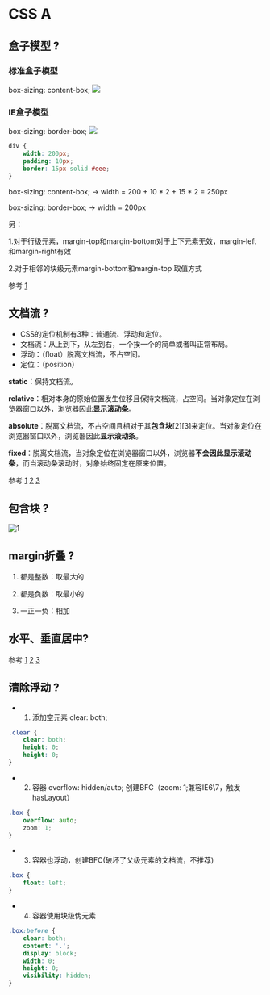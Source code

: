 # CSS A

## 盒子模型 ?

### 标准盒子模型
box-sizing: content-box;
![](http://p8rbt50i2.bkt.clouddn.com/WechatIMG5.jpeg)
### IE盒子模型
box-sizing: border-box;
![](http://p8rbt50i2.bkt.clouddn.com/WechatIMG6.jpeg)

```css
div {
    width: 200px;
    padding: 10px;
    border: 15px solid #eee;
}
```
box-sizing: content-box; -> width = 200 + 10 * 2 + 15 * 2 = 250px

box-sizing: border-box; -> width = 200px

另： 

1.对于行级元素，margin-top和margin-bottom对于上下元素无效，margin-left和margin-right有效

2.对于相邻的块级元素margin-bottom和margin-top 取值方式
 
参考 [1](https://blog.csdn.net/lxcao/article/details/52620453)

## 文档流 ?

-  CSS的定位机制有3种：普通流、浮动和定位。
-  文档流：从上到下，从左到右，一个挨一个的简单或者叫正常布局。
-  浮动：（float）脱离文档流，不占空间。
-  定位：（position） 

**static**：保持文档流。 

**relative**：相对本身的原始位置发生位移且保持文档流，占空间。当对象定位在浏览器窗口以外，浏览器因此**显示滚动条**。

**absolute**：脱离文档流，不占空间且相对于其**包含块**[2][3]来定位。当对象定位在浏览器窗口以外，浏览器因此**显示滚动条**。

**fixed**：脱离文档流，当对象定位在浏览器窗口以外，浏览器**不会因此显示滚动条**，而当滚动条滚动时，对象始终固定在原来位置。

参考 
[1](https://www.jianshu.com/p/be2ec907c36f) 
[2](https://www.jianshu.com/p/ac7771ea1e9e)
[3](https://www.jianshu.com/p/74c7d9c6f721)

## 包含块 ?
![1](https://upload-images.jianshu.io/upload_images/7897087-caaac90e45744798.jpg?imageMogr2/auto-orient/strip%7CimageView2/2/w/720/format/webp)

## margin折叠 ?

1. 都是整数：取最大的

2. 都是负数：取最小的

3. 一正一负：相加

## 水平、垂直居中?

参考 
[1](https://juejin.im/post/582c04032f301e00594327d4) 
[2](https://juejin.im/post/58f818bbb123db006233ab2a)
[3](https://www.qianduan.net/css-to-achieve-the-vertical-center-of-the-five-kinds-of-methods/)

## 清除浮动 ?

- 1. 添加空元素 clear: both;
```css
.clear {
    clear: both; 
    height: 0; 
    height: 0; 
}
```
- 2. 容器 overflow: hidden/auto; 创建BFC（zoom: 1;兼容IE6\7，触发hasLayout）
```css
.box {
    overflow: auto; 
    zoom: 1;
}
```
- 3. 容器也浮动，创建BFC(破坏了父级元素的文档流，不推荐)
```css
.box {
    float: left;
}
```
- 4. 容器使用块级伪元素
```css
.box:before {
    clear: both;
    content: '.';
    display: block;
    width: 0;
    height: 0;
    visibility: hidden;
}
```










